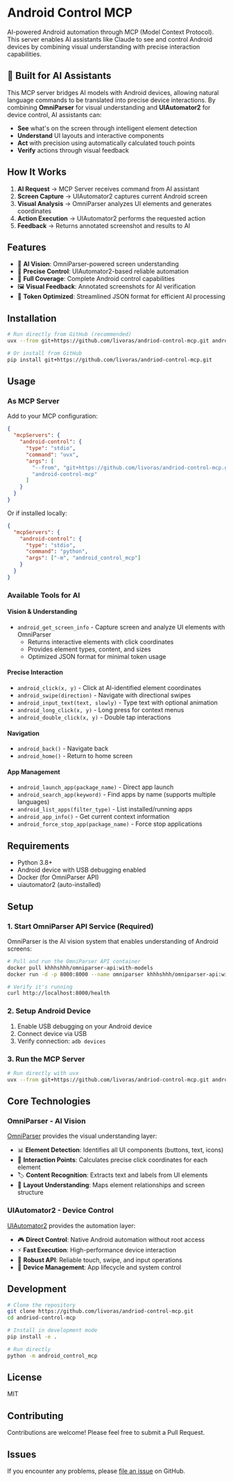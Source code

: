 # Android Control MCP

AI-powered Android automation through MCP (Model Context Protocol). This server enables AI assistants like Claude to see and control Android devices by combining visual understanding with precise interaction capabilities.

## 🤖 Built for AI Assistants

This MCP server bridges AI models with Android devices, allowing natural language commands to be translated into precise device interactions. By combining **OmniParser** for visual understanding and **UIAutomator2** for device control, AI assistants can:

- **See** what's on the screen through intelligent element detection
- **Understand** UI layouts and interactive components  
- **Act** with precision using automatically calculated touch points
- **Verify** actions through visual feedback

## How It Works

1. **AI Request** → MCP Server receives command from AI assistant
2. **Screen Capture** → UIAutomator2 captures current Android screen
3. **Visual Analysis** → OmniParser analyzes UI elements and generates coordinates
4. **Action Execution** → UIAutomator2 performs the requested action
5. **Feedback** → Returns annotated screenshot and results to AI

## Features

- 📱 **AI Vision**: OmniParser-powered screen understanding
- 🎯 **Precise Control**: UIAutomator2-based reliable automation
- 🔄 **Full Coverage**: Complete Android control capabilities
- 🖼️ **Visual Feedback**: Annotated screenshots for AI verification
- 🚀 **Token Optimized**: Streamlined JSON format for efficient AI processing

## Installation

```bash
# Run directly from GitHub (recommended)
uvx --from git+https://github.com/livoras/andriod-control-mcp.git android-control-mcp

# Or install from GitHub
pip install git+https://github.com/livoras/andriod-control-mcp.git
```

## Usage

### As MCP Server

Add to your MCP configuration:

```json
{
  "mcpServers": {
    "android-control": {
      "type": "stdio",
      "command": "uvx",
      "args": [
        "--from", "git+https://github.com/livoras/andriod-control-mcp.git",
        "android-control-mcp"
      ]
    }
  }
}
```

Or if installed locally:

```json
{
  "mcpServers": {
    "android-control": {
      "type": "stdio",
      "command": "python",
      "args": ["-m", "android_control_mcp"]
    }
  }
}
```

### Available Tools for AI

#### Vision & Understanding
- `android_get_screen_info` - Capture screen and analyze UI elements with OmniParser
  - Returns interactive elements with click coordinates
  - Provides element types, content, and sizes
  - Optimized JSON format for minimal token usage

#### Precise Interaction
- `android_click(x, y)` - Click at AI-identified element coordinates
- `android_swipe(direction)` - Navigate with directional swipes
- `android_input_text(text, slowly)` - Type text with optional animation
- `android_long_click(x, y)` - Long press for context menus
- `android_double_click(x, y)` - Double tap interactions

#### Navigation
- `android_back()` - Navigate back
- `android_home()` - Return to home screen

#### App Management
- `android_launch_app(package_name)` - Direct app launch
- `android_search_app(keyword)` - Find apps by name (supports multiple languages)
- `android_list_apps(filter_type)` - List installed/running apps
- `android_app_info()` - Get current context information
- `android_force_stop_app(package_name)` - Force stop applications

## Requirements

- Python 3.8+
- Android device with USB debugging enabled
- Docker (for OmniParser API)
- uiautomator2 (auto-installed)

## Setup

### 1. Start OmniParser API Service (Required)

OmniParser is the AI vision system that enables understanding of Android screens:

```bash
# Pull and run the OmniParser API container
docker pull khhhshhh/omniparser-api:with-models
docker run -d -p 8000:8000 --name omniparser khhhshhh/omniparser-api:with-models

# Verify it's running
curl http://localhost:8000/health
```

### 2. Setup Android Device

1. Enable USB debugging on your Android device
2. Connect device via USB
3. Verify connection: `adb devices`

### 3. Run the MCP Server

```bash
# Run directly with uvx
uvx --from git+https://github.com/livoras/andriod-control-mcp.git android-control-mcp
```

## Core Technologies

### OmniParser - AI Vision
[OmniParser](https://github.com/microsoft/OmniParser) provides the visual understanding layer:
- 📊 **Element Detection**: Identifies all UI components (buttons, text, icons)
- 🎯 **Interaction Points**: Calculates precise click coordinates for each element
- 🏷️ **Content Recognition**: Extracts text and labels from UI elements
- 📐 **Layout Understanding**: Maps element relationships and screen structure

### UIAutomator2 - Device Control
[UIAutomator2](https://github.com/openatx/uiautomator2) provides the automation layer:
- 🎮 **Direct Control**: Native Android automation without root access
- ⚡ **Fast Execution**: High-performance device interaction
- 🔧 **Robust API**: Reliable touch, swipe, and input operations
- 📱 **Device Management**: App lifecycle and system control

## Development

```bash
# Clone the repository
git clone https://github.com/livoras/andriod-control-mcp.git
cd andriod-control-mcp

# Install in development mode
pip install -e .

# Run directly
python -m android_control_mcp
```

## License

MIT

## Contributing

Contributions are welcome! Please feel free to submit a Pull Request.

## Issues

If you encounter any problems, please [file an issue](https://github.com/livoras/andriod-control-mcp/issues) on GitHub.